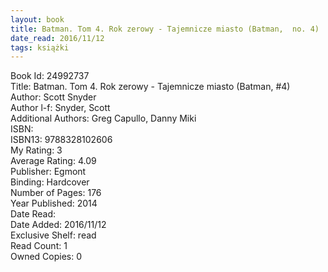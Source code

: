 ```yaml
---
layout: book
title: Batman. Tom 4. Rok zerowy - Tajemnicze miasto (Batman,  no. 4)
date_read: 2016/11/12
tags: książki
---
```


Book Id: 24992737<br />
Title: Batman. Tom 4. Rok zerowy - Tajemnicze miasto (Batman, #4)<br />
Author: Scott Snyder<br />
Author l-f: Snyder, Scott<br />
Additional Authors: Greg Capullo, Danny Miki<br />
ISBN: <br />
ISBN13: 9788328102606<br />
My Rating: 3<br />
Average Rating: 4.09<br />
Publisher: Egmont<br />
Binding: Hardcover<br />
Number of Pages: 176<br />
Year Published: 2014<br />
Date Read: <br />
Date Added: 2016/11/12<br />
Exclusive Shelf: read<br />
Read Count: 1<br />
Owned Copies: 0<br />


